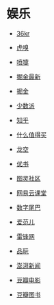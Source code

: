 # 娱乐


<div id = "首"></div>
<script src = "../js/首.js"></script>


* [36kr](https://m.36kr.com/)
* [虎嗅](https://m.huxiu.com/)
* [喷嚏](http://www.dapenti.com/blog/indexforweb.asp)


* [掘金最新](https://juejin.cn/?sort=newest)
* [掘金](https://juejin.cn/)
* [少数派](https://sspai.com/)
* [知乎](https://www.zhihu.com/)


* [什么值得买](https://m.smzdm.com/)


* [龙空](https://www.lkong.com/)
* [优书](https://www.yousuu.com/)
* [图灵社区](https://m.ituring.com.cn/)
* [网易云课堂](https://m.study.163.com/search)


* [数字尾巴](https://m.dgtle.com/)
* [爱范儿](https://www.ifanr.com/)
* [雷锋网](https://www.leiphone.com/)
* [品玩](https://www.pingwest.com/)


* [澎湃新闻](https://m.thepaper.cn/)


* [豆瓣电影](https://m.douban.com/movie/)
* [豆瓣图书](https://m.douban.com/book/)

